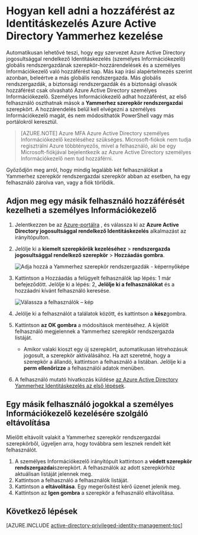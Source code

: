 <properties
   pageTitle="Hogy miként adhat hozzáférést a személyes Információkezelő |} Microsoft Azure"
   description="Megtudhatja, hogy miként adhat hozzá az Azure Active Directory Yammerhez Identitáskezelés kiterjesztéssel rendelkező felhasználók szerepkört, azok is kezelheti a személyes Információkezelő."
   services="active-directory"
   documentationCenter=""
   authors="kgremban"
   manager="femila"
   editor=""/>

<tags
   ms.service="active-directory"
   ms.devlang="na"
   ms.topic="article"
   ms.tgt_pltfrm="na"
   ms.workload="identity"
   ms.date="09/22/2016"
   ms.author="kgremban"/>

# <a name="how-to-give-access-to-manage-azure-ad-privileged-identity-management"></a>Hogyan kell adni a hozzáférést az Identitáskezelés Azure Active Directory Yammerhez kezelése

Automatikusan lehetővé teszi, hogy egy szervezet Azure Active Directory jogosultsággal rendelkező Identitáskezelés (személyes Információkezelő) globális rendszergazdának szerepkör-hozzárendelések és a személyes Információkezelő való hozzáférést kap. Más kap írási alapértelmezés szerint azonban, beleértve a más globális rendszergazda. Más globális rendszergazdák, a biztonsági rendszergazdák és a biztonsági olvasók hozzáférést csak olvasható Azure Active Directory személyes Információkezelő. Személyes Információkezelő adhat hozzáférést, az első felhasználó oszthatnak mások a **Yammerhez szerepkör rendszergazdai** szerepkört. A hozzárendelés belül kell elvégezni a személyes Információkezelő magát, és nem módosíthatók PowerShell vagy más portálokról keresztül.

> [AZURE.NOTE] Azure MFA Azure Active Directory személyes Információkezelő kezeléséhez szükséges. Microsoft-fiókok nem tudja regisztrálni Azure többtényezős, mivel a felhasználó, aki be egy Microsoft-fiókjával bejelentkezik az Azure Active Directory személyes Információkezelő nem tud hozzáférni.

Győződjön meg arról, hogy mindig legalább két felhasználókat a Yammerhez szerepkör rendszergazdai szerepkör abban az esetben, ha egy felhasználó zárolva van, vagy a fiók törlődik.

## <a name="give-another-user-access-to-manage-pim"></a>Adjon meg egy másik felhasználó hozzáférését kezelheti a személyes Információkezelő

1. Jelentkezzen be az [Azure-portálra](https://portal.azure.com/) , és válassza ki az **Azure Active Directory jogosultsággal rendelkező Identitáskezelés** alkalmazást az irányítópulton.
2. Jelölje ki a **kiemelt szerepkörök kezeléséhez** > **rendszergazda jogosultsággal rendelkező szerepkör** > **Hozzáadás gombra**.

    ![Adja hozzá a Yammerhez szerepkör rendszergazdák - képernyőképe][1]

4. Kattintson a Hozzáadás a felügyelt felhasználók lap lépés: 1 már befejeződött. Jelölje ki a lépés: 2, **Jelölje ki a felhasználókat** és a hozzáadni kívánt felhasználó keresése.

    ![Válassza a felhasználók – kép][2]

6. Jelölje ki a felhasználót a találatok között, és kattintson a **kész**gombra.
7. Kattintson **az OK gombra** a módosítások mentéséhez. A kijelölt felhasználó megjelennek a Yammerhez szerepkör rendszergazda listáját.

    - Amikor valaki kioszt egy új szerepkört, automatikusan létrehozásuk jogosult, a szerepkör aktiválásához. Ha azt szeretné, hogy a szerepkör a állandó, kattintson a felhasználó a listában. Jelölje ki a **perm ellenőrizze** a felhasználói adatok menüben.

8. A felhasználó mutató hivatkozás küldése [az Azure Active Directory Yammerhez Identitáskezelés az első lépések](active-directory-privileged-identity-management-getting-started.md).


## <a name="remove-another-users-access-rights-for-managing-pim"></a>Egy másik felhasználó jogokkal a személyes Információkezelő kezelésére szolgáló eltávolítása

Mielőtt eltávolít valakit a Yammerhez szerepkör rendszergazdai szerepkörből, ügyeljen arra, hogy továbbra sem lesznek rendelt két felhasználót.

1. A személyes Információkezelő irányítópult kattintson a **védett szerepkör rendszergazdai**szerepkört.  A felhasználók az adott szerepkörhöz aktuálisan listáját jelennek meg.
2. Kattintson a felhasználó a felhasználók listáját.
3. Kattintson a **eltávolítása**.  Egy megerősítést kérő üzenet jelenik meg.
4. Kattintson az **Igen gombra** a szerepkör a felhasználó eltávolítása.

<!--Every topic should have next steps and links to the next logical set of content to keep the customer engaged-->
## <a name="next-steps"></a>Következő lépések
[AZURE.INCLUDE [active-directory-privileged-identity-management-toc](../../includes/active-directory-privileged-identity-management-toc.md)]

<!--Image references-->

[1]: ./media/active-directory-privileged-identity-management-how-to-give-access-to-pim/PIM_add_PRA.png
[2]: ./media/active-directory-privileged-identity-management-how-to-give-access-to-pim/PIM_select_users.png
